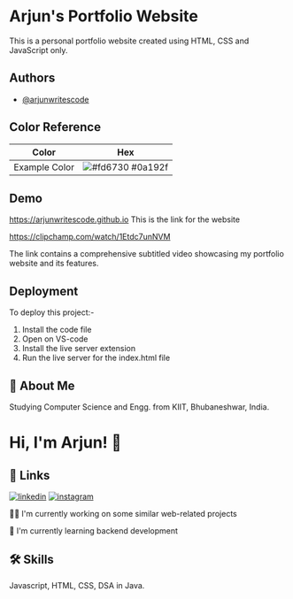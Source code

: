 
# Arjun's Portfolio Website


This is a personal portfolio website created using HTML, CSS and JavaScript only.


## Authors

- [@arjunwritescode](https://www.github.com/arjunwritescode)

## Color Reference

| Color             | Hex                                                                |
| ----------------- | ------------------------------------------------------------------ |
| Example Color | ![#fd6730](https://via.placeholder.com/10/fd6730?text=+) #0a192f |



## Demo
https://arjunwritescode.github.io
This is the link for the website

https://clipchamp.com/watch/1Etdc7unNVM

The link contains a comprehensive subtitled video showcasing my portfolio website and its features.


## Deployment

To deploy this project:-

1) Install the code file
2) Open on VS-code
3) Install the live server extension
4) Run the live server for the index.html file





## 🚀 About Me
Studying Computer Science and Engg. from KIIT, Bhubaneshwar, India.


# Hi, I'm Arjun! 👋


## 🔗 Links

[![linkedin](https://img.shields.io/badge/linkedin-0A66C2?style=for-the-badge&logo=linkedin&logoColor=white)](https://www.linkedin.com/in/arjun-rathore-3a9503244/)
[![instagram](https://img.shields.io/badge/instagram-1DA1F2?style=for-the-badge&logo=instagram&logoColor=rainbow)](https://www.instagram.com/arjunrathor.e/)



👩‍💻 I'm currently working on some similar web-related projects

🧠 I'm currently learning backend development


## 🛠 Skills
Javascript, HTML, CSS, DSA in Java.

